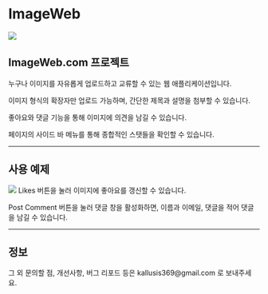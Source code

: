 # ImageWeb

<img src = "https://github.com/nangmans/ImageWeb/blob/master/ImageWeb.com%20Preview2.png">
<h2>ImageWeb.com 프로젝트</h2>
누구나 이미지를 자유롭게 업로드하고 교류할 수 있는 웹 애플리케이션입니다.      

이미지 형식의 확장자만 업로드 가능하며, 간단한 제목과 설명을 첨부할 수 있습니다.   

좋아요와 댓글 기능을 통해 이미지에 의견을 남길 수 있습니다.   

페이지의 사이드 바 메뉴를 통해 종합적인 스탯들을 확인할 수 있습니다.




***
<h2>사용 예제</h2>
<img src = "https://github.com/nangmans/ImageWeb/blob/master/ImageWeb.com%20Preview.png">
Likes 버튼을 눌러 이미지에 좋아요를 갱신할 수 있습니다.  

Post Comment 버튼을 눌러 댓글 창을 활성화하면, 이름과 이메일, 댓글을 적어 댓글을 남길 수 있습니다.   



***
<h2>정보</h2>
그 외 문의할 점, 개선사항, 버그 리포드 등은 kallusis369@gmail.com 로 보내주세요.
